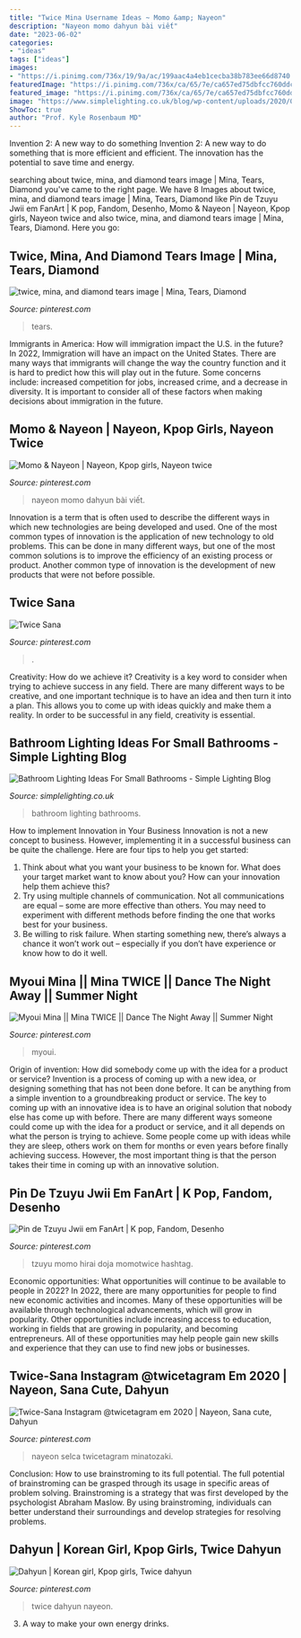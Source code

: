 ```yaml
---
title: "Twice Mina Username Ideas ~ Momo &amp; Nayeon"
description: "Nayeon momo dahyun bài viết"
date: "2023-06-02"
categories:
- "ideas"
tags: ["ideas"]
images:
- "https://i.pinimg.com/736x/19/9a/ac/199aac4a4eb1cecba38b783ee66d8740.jpg"
featuredImage: "https://i.pinimg.com/736x/ca/65/7e/ca657ed75dbfcc760ddca9d4e9b3e0fe.jpg"
featured_image: "https://i.pinimg.com/736x/ca/65/7e/ca657ed75dbfcc760ddca9d4e9b3e0fe.jpg"
image: "https://www.simplelighting.co.uk/blog/wp-content/uploads/2020/07/small-bathroom.jpg"
ShowToc: true
author: "Prof. Kyle Rosenbaum MD"
---
```



Invention 2: A new way to do something
Invention 2: A new way to do something that is more efficient and efficient. The innovation has the potential to save time and energy.

	

		
searching about twice, mina, and diamond tears image | Mina, Tears, Diamond you've came to the right page. We have 8 Images about twice, mina, and diamond tears image | Mina, Tears, Diamond like Pin de Tzuyu Jwii em FanArt | K pop, Fandom, Desenho, Momo &amp; Nayeon | Nayeon, Kpop girls, Nayeon twice and also twice, mina, and diamond tears image | Mina, Tears, Diamond. Here you go:
		
    
## Twice, Mina, And Diamond Tears Image | Mina, Tears, Diamond

<img loading=lazy src="https://i.pinimg.com/736x/9d/62/b8/9d62b8ebd21d163b465d8a9a0db3ca92.jpg" onerror="this.onerror=null;this.src='https://tse1.mm.bing.net/th?id=OIP.9e-WFhBclkdIZ06Cxh_fHgHaHb&amp;pid=15.1';" alt="twice, mina, and diamond tears image | Mina, Tears, Diamond">

_Source: pinterest.com_

>tears. 

	

Immigrants in America: How will immigration impact the U.S. in the future?
In 2022, Immigration will have an impact on the United States. There are many ways that immigrants will change the way the country function and it is hard to predict how this will play out in the future. Some concerns include: increased competition for jobs, increased crime, and a decrease in diversity. It is important to consider all of these factors when making decisions about immigration in the future.

    
## Momo &amp; Nayeon | Nayeon, Kpop Girls, Nayeon Twice

<img loading=lazy src="https://i.pinimg.com/736x/ca/65/7e/ca657ed75dbfcc760ddca9d4e9b3e0fe.jpg" onerror="this.onerror=null;this.src='https://tse1.mm.bing.net/th?id=OIP.symWGFJWQupyGORyn6QoUgHaHa&amp;pid=15.1';" alt="Momo &amp; Nayeon | Nayeon, Kpop girls, Nayeon twice">

_Source: pinterest.com_

>nayeon momo dahyun bài viết. 

	

Innovation is a term that is often used to describe the different ways in which new technologies are being developed and used. One of the most common types of innovation is the application of new technology to old problems. This can be done in many different ways, but one of the most common solutions is to improve the efficiency of an existing process or product. Another common type of innovation is the development of new products that were not before possible.

    
## Twice Sana

<img loading=lazy src="https://i.pinimg.com/736x/35/3c/9d/353c9d312f1bb1538b1b11ba41673fa6.jpg" onerror="this.onerror=null;this.src='https://tse2.mm.bing.net/th?id=OIP.43urZXf2_XTJfyEeztCy0AHaNK&amp;pid=15.1';" alt="Twice Sana">

_Source: pinterest.com_

>. 

	

Creativity: How do we achieve it?
Creativity is a key word to consider when trying to achieve success in any field. There are many different ways to be creative, and one important technique is to have an idea and then turn it into a plan. This allows you to come up with ideas quickly and make them a reality. In order to be successful in any field, creativity is essential.

    
## Bathroom Lighting Ideas For Small Bathrooms - Simple Lighting Blog

<img loading=lazy src="https://www.simplelighting.co.uk/blog/wp-content/uploads/2020/07/small-bathroom.jpg" onerror="this.onerror=null;this.src='https://tse3.mm.bing.net/th?id=OIP.GVpa_aKet1yaFrVPIBIyeQHaLH&amp;pid=15.1';" alt="Bathroom Lighting Ideas For Small Bathrooms - Simple Lighting Blog">

_Source: simplelighting.co.uk_

>bathroom lighting bathrooms. 

	

How to implement Innovation in Your Business
Innovation is not a new concept to business. However, implementing it in a successful business can be quite the challenge. Here are four tips to help you get started: 
1. Think about what you want your business to be known for. What does your target market want to know about you? How can your innovation help them achieve this? 
2. Try using multiple channels of communication. Not all communications are equal – some are more effective than others. You may need to experiment with different methods before finding the one that works best for your business. 
3. Be willing to risk failure. When starting something new, there’s always a chance it won’t work out – especially if you don’t have experience or know how to do it well.

    
## Myoui Mina || Mina TWICE || Dance The Night Away || Summer Night

<img loading=lazy src="https://i.pinimg.com/originals/73/ee/d8/73eed84938181b7ae2b677825f62f7e5.jpg" onerror="this.onerror=null;this.src='https://tse1.mm.bing.net/th?id=OIP.6KKvi1n5adkIK9-h5aaZZQHaNH&amp;pid=15.1';" alt="Myoui Mina || Mina TWICE || Dance The Night Away || Summer Night">

_Source: pinterest.com_

>myoui. 

	

Origin of invention: How did somebody come up with the idea for a product or service?
Invention is a process of coming up with a new idea, or designing something that has not been done before. It can be anything from a simple invention to a groundbreaking product or service. The key to coming up with an innovative idea is to have an original solution that nobody else has come up with before. There are many different ways someone could come up with the idea for a product or service, and it all depends on what the person is trying to achieve. Some people come up with ideas while they are sleep, others work on them for months or even years before finally achieving success. However, the most important thing is that the person takes their time in coming up with an innovative solution.

    
## Pin De Tzuyu Jwii Em FanArt | K Pop, Fandom, Desenho

<img loading=lazy src="https://i.pinimg.com/originals/2e/cb/96/2ecb96417e4bf1cccc338e974a4b3bc7.jpg" onerror="this.onerror=null;this.src='https://tse2.mm.bing.net/th?id=OIP.MDnes4XyYoX0mj7SbzJEVwHaLH&amp;pid=15.1';" alt="Pin de Tzuyu Jwii em FanArt | K pop, Fandom, Desenho">

_Source: pinterest.com_

>tzuyu momo hirai doja momotwice hashtag. 

	

Economic opportunities: What opportunities will continue to be available to people in 2022?
In 2022, there are many opportunities for people to find new economic activities and incomes. Many of these opportunities will be available through technological advancements, which will grow in popularity. Other opportunities include increasing access to education, working in fields that are growing in popularity, and becoming entrepreneurs. All of these opportunities may help people gain new skills and experience that they can use to find new jobs or businesses.

    
## Twice-Sana Instagram @twicetagram Em 2020 | Nayeon, Sana Cute, Dahyun

<img loading=lazy src="https://i.pinimg.com/736x/2f/b5/51/2fb551891205f54d00ac290151d5b4d8.jpg" onerror="this.onerror=null;this.src='https://tse3.mm.bing.net/th?id=OIP.qV3JyK9xO9kpLTQT7vpdUQHaJ3&amp;pid=15.1';" alt="Twice-Sana Instagram @twicetagram em 2020 | Nayeon, Sana cute, Dahyun">

_Source: pinterest.com_

>nayeon selca twicetagram minatozaki. 

	

Conclusion: How to use brainstroming to its full potential.
The full potential of brainstroming can be grasped through its usage in specific areas of problem solving. Brainstroming is a strategy that was first developed by the psychologist Abraham Maslow. By using brainstroming, individuals can better understand their surroundings and develop strategies for resolving problems.

    
## Dahyun | Korean Girl, Kpop Girls, Twice Dahyun

<img loading=lazy src="https://i.pinimg.com/736x/19/9a/ac/199aac4a4eb1cecba38b783ee66d8740.jpg" onerror="this.onerror=null;this.src='https://tse2.mm.bing.net/th?id=OIP.2tvKXjpwBmMWyB0dPQJjsQHaNK&amp;pid=15.1';" alt="Dahyun | Korean girl, Kpop girls, Twice dahyun">

_Source: pinterest.com_

>twice dahyun nayeon. 

	

3. A way to make your own energy drinks.

